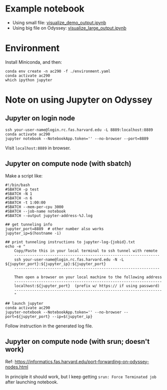 # Example notebook

- Using small file: [visualize_demo_output.ipynb](./visualize_demo_output.ipynb)
- Using big file on Odyssey: [visualize_large_output.ipynb](./visualize_large_output.ipynb)

# Environment

Install Miniconda, and then:

    conda env create -n ac290 -f ./environment.yaml
    conda activate ac290
    which ipython jupyter

# Note on using Jupyter on Odyssey

## Jupyter on login node

    ssh your-user-name@login.rc.fas.harvard.edu -L 8889:localhost:8889
    conda activate ac290
    jupyter notebook --NotebookApp.token='' --no-browser --port=8889

Visit `localhost:8889` in browser.

## Jupyter on compute node (with sbatch)

Make a script like:

    #!/bin/bash
    #SBATCH -p test
    #SBATCH -N 1
    #SBATCH -n 6
    #SBATCH -t 1:00:00
    #SBATCH --mem-per-cpu 3000
    #SBATCH --job-name notebook
    #SBATCH --output jupyter-address-%J.log

    ## get tunneling info
    jupyter_port=8889  # other number also works
    jupyter_ip=$(hostname -i)

    ## print tunneling instructions to jupyter-log-{jobid}.txt
    echo -e "
        Copy/Paste this in your local terminal to ssh tunnel with remote
        -----------------------------------------------------------------
        ssh your-user-name@login.rc.fas.harvard.edu -N -L ${jupyter_port}:${jupyter_ip}:${jupyter_port}
        -----------------------------------------------------------------

        Then open a browser on your local machine to the following address
        ------------------------------------------------------------------
        localhost:${jupyter_port}  (prefix w/ https:// if using password)
        ------------------------------------------------------------------
        "

    ## launch jupyter
    conda activate ac290
    jupyter-notebook --NotebookApp.token='' --no-browser --port=${jupyter_port} --ip=$(jupyter_ip}

Follow instruction in the generated log file.

## Jupyter on compute node (with srun; doesn't work)

Ref: https://informatics.fas.harvard.edu/port-forwarding-on-odyssey-nodes.html

In principle it should work, but I keep getting `srun: Force Terminated job` after launching notebook.